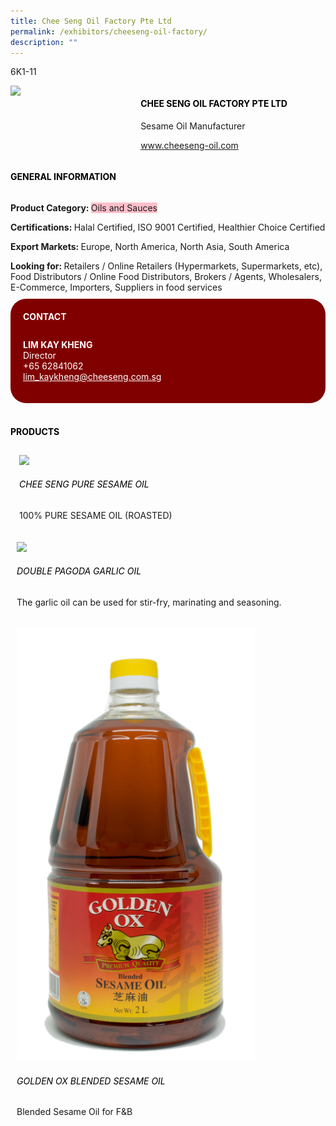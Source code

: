 ```yaml
---
title: Chee Seng Oil Factory Pte Ltd
permalink: /exhibitors/cheeseng-oil-factory/
description: ""
---
```

<head>
	<div class="flex-paragraph">
		<!--hi there! this is a comment and will provide you with instructional guides-->
		<!--insert booth number here!-->
		<p style="text-transform: uppercase">6k1-11</p></div>
			<div class="flex-container" style="display: flex; flex-wrap: wrap;">
				<!--insert DOWNLOAD link of company logo between the " marks!-->
			<div class="card sgds" style="flex: 1 1 40%; display: block;"><img src="https://drive.google.com/uc?id=1u7_cmd4O116ltVVYfCs6bALmLUel488a&export=download"></div>
	<div class="card-sgds" style="flex: 1 1 58%; display: block; margin-left: 3px">
		<h4 style="text-transform: uppercase; color: black;"><!--insert the exhibitor's name between the <b> tags here--><b>Chee seng oil factory pte ltd</b></h4><!--insert the exhibitor's description between the <p> tags here-->
		<p>Sesame Oil Manufacturer</p>
		<!--insert the exhibitor's website link, making sure there is "https:// www." present please. make sure the entire https link goes in between the " marks-->
		<p><a href="https://www.cheeseng-oil.com" target="_blank"><!--insert the www website link here (no need for https)-->www.cheeseng-oil.com</a></p>
	</div>
</div>
</head>

<body>
	<h4 style="text-transform: uppercase; color: black;"><b>General Information</b></h4>
		<div class="flex-container" style="display: flex; flex-wrap: wrap;">
			<div class="card sgds" style="flex: 1 1 65%; display: block; align-self: stretch">
			<div class="flex-paragraph">
			<p><b>Product Category: </b><span style=" background-color: pink; border-radius: 10 px;"><!--insert the exhibitor's pdt cat between the <p> tags here-->Oils and Sauces</span></p> 
				<p><b>Certifications: </b><!--insert all the exhibitor's certifications between the </b> and </p> here-->Halal Certified, ISO 9001 Certified, Healthier Choice Certified</p>
			<p><b>Export Markets: </b><!--insert all the exhibitor's export markets between the </b> and </p> here-->Europe, North America, North Asia, South America</p>
			<p style="margin-bottom: 10px;"><b>Looking for: </b><!--insert all the exhibitor's potential business partners between the </b> and </p> here-->Retailers / Online Retailers (Hypermarkets, Supermarkets, etc), Food Distributors / Online Food Distributors, Brokers / Agents, Wholesalers, E-Commerce, Importers, Suppliers in food services</p>
			</div>
		</div>
		<div class="card sgds" style="flex: 1 1 35%; padding: 10px; display: block; background-color: maroon; border-radius: 25px; align-self: center;">
		<h4 style="color: white; margin-top: 10px; margin-left: 10px;">CONTACT</h4>
		<div class="flex-paragraph">
			<!--replace with exhibitor's: -->
			<p style="padding: 10px; color: white;"><b><!-- POC name-->LIM KAY KHENG</b><br><!-- designation-->Director<br><!--contact number-->+65 62841062<br><!-- for linking purposes, insert their email after "mailto:"...--><a href="mailto:lim_kaykheng@cheeseng.com.sg" style="color: white;"><!--...and also include the display email before </a> here-->lim_kaykheng@cheeseng.com.sg</a></p>
		</div>
			</div>
		</div>
	<br>
		<h4 style="text-transform: uppercase; color: black;"><b>products</b></h4>
<div style="display: flex; flex-wrap: wrap;">
  <div class="card sgds" style="flex: 1 1 47%; margin: 10px; display: block;"><!--insert the exhibitor's DOWNLOAD image for product between the " marks here-->
	<div class="flex-image" style="display: block;"><img src="https://drive.google.com/uc?id=1__F29GXgP_G9kOEhEfV9AWsRkWPUW3u3&export=download"></div>
	<div class="flex-paragraph">
		<h6 style="text-transform: uppercase; color: black;"><!--insert product name before </h6> and product description after <p>-->CHEE SENG PURE SESAME OIL</h6>
		<p>100% PURE SESAME OIL (ROASTED)</p></div>
	</div>
		<div class="card sgds" style="flex: 1 1 47%; margin: 10px; display: block;">
		<div class="flex-image" style="display: block;"><img src="https://drive.google.com/uc?id=1MYMWiHx7oQPwp2Mlf-UY_zzNJGwNT2Hg&export=download"></div>
	<div class="flex-paragraph">
		<h6 style="text-transform: uppercase; color: black;">  
Double Pagoda Garlic Oil</h6>
		<p>The garlic oil can be used for stir-fry, marinating and seasoning.</p></div>
	</div>
		<div class="card sgds" style="flex: 1 1 47%; margin: 10px; display: block;">
		<div class="flex-image" style="display: block;"><img src="/images/cheesengoil.png"></div>
	<div class="flex-paragraph">
		<h6 style="text-transform: uppercase; color: black;">Golden Ox Blended Sesame Oil</h6>
		<p>Blended Sesame Oil for F&B</p></div>
		</div>
	</div>
</body>